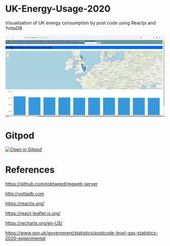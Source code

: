 # UK-Energy-Usage-2020

Visualisation of UK energy consumption by post code using Reactjs and YottaDB

![Alt text](UKenergy.JPG?raw=true "view")

# Gitpod

[![Open in Gitpod](https://gitpod.io/button/open-in-gitpod.svg)](https://gitpod.io/#https://github.com/RamSailopal/UK-Energy-Usage-2020)


# References

https://github.com/robtweed/mgweb-server

http://yottadb.com

https://reactjs.org/

https://react-leaflet.js.org/

https://recharts.org/en-US/

https://www.gov.uk/government/statistics/postcode-level-gas-statistics-2020-experimental
